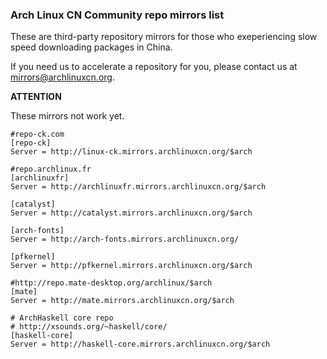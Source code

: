 ### Arch Linux CN Community repo mirrors list

These are third-party repository mirrors for those who exeperiencing slow speed downloading packages in China.

If you need us to accelerate a repository for you, please contact us at mirrors@archlinuxcn.org.

**ATTENTION**

These mirrors not work yet.

```
#repo-ck.com
[repo-ck]
Server = http://linux-ck.mirrors.archlinuxcn.org/$arch
```

```
#repo.archlinux.fr
[archlinuxfr]
Server = http://archlinuxfr.mirrors.archlinuxcn.org/$arch
```

```
[catalyst]
Server = http://catalyst.mirrors.archlinuxcn.org/$arch
```

```
[arch-fonts]
Server = http://arch-fonts.mirrors.archlinuxcn.org/
```

```
[pfkernel]
Server = http://pfkernel.mirrors.archlinuxcn.org/$arch
```

```
#http://repo.mate-desktop.org/archlinux/$arch
[mate]
Server = http://mate.mirrors.archlinuxcn.org/$arch
```

```
# ArchHaskell core repo
# http://xsounds.org/~haskell/core/
[haskell-core]
Server = http://haskell-core.mirrors.archlinuxcn.org/$arch
```
